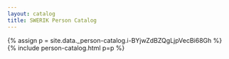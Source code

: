 ```yaml
---
layout: catalog
title: SWERIK Person Catalog
---
```

{% assign p = site.data._person-catalog.i-BYjwZdBZQgLjpVecBi68Gh %}
{% include person-catalog.html p=p %}

